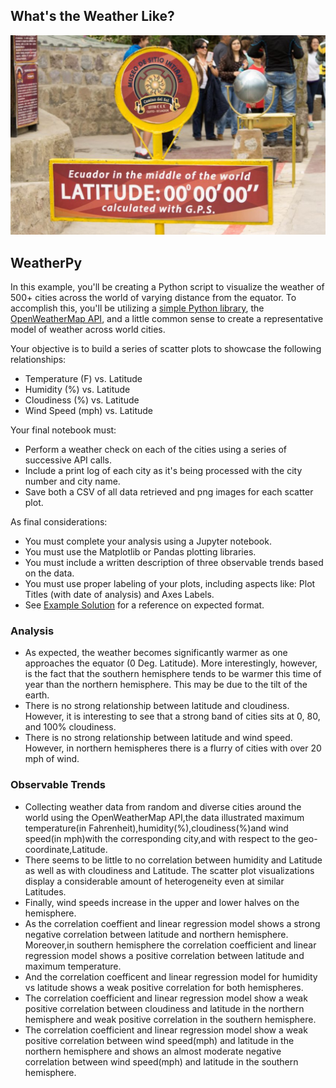 ## What's the Weather Like?

![Equator](Images/equatorsign.png)

## WeatherPy

In this example, you'll be creating a Python script to visualize the weather of 500+ cities across the world of varying distance from the equator. To accomplish this, you'll be utilizing a [simple Python library](https://pypi.python.org/pypi/citipy), the [OpenWeatherMap API](https://openweathermap.org/api), and a little common sense to create a representative model of weather across world cities.

Your objective is to build a series of scatter plots to showcase the following relationships:

* Temperature (F) vs. Latitude
* Humidity (%) vs. Latitude
* Cloudiness (%) vs. Latitude
* Wind Speed (mph) vs. Latitude

Your final notebook must:

* Perform a weather check on each of the cities using a series of successive API calls.
* Include a print log of each city as it's being processed with the city number and city name.
* Save both a CSV of all data retrieved and png images for each scatter plot.

As final considerations:

* You must complete your analysis using a Jupyter notebook.
* You must use the Matplotlib or Pandas plotting libraries.
* You must include a written description of three observable trends based on the data.
* You must use proper labeling of your plots, including aspects like: Plot Titles (with date of analysis) and Axes Labels.
* See [Example Solution](WeatherPy_Example.pdf) for a reference on expected format.

### Analysis
* As expected, the weather becomes significantly warmer as one approaches the equator (0 Deg. Latitude). More interestingly, however, is the fact that the southern hemisphere tends to be warmer this time of year than the northern hemisphere. This may be due to the tilt of the earth.
* There is no strong relationship between latitude and cloudiness. However, it is interesting to see that a strong band of cities sits at 0, 80, and 100% cloudiness.
* There is no strong relationship between latitude and wind speed. However, in northern hemispheres there is a flurry of cities with over 20 mph of wind.

### Observable Trends
* Collecting weather data from random and diverse cities around the world using the OpenWeatherMap API,the data illustrated maximum temperature(in Fahrenheit),humidity(%),cloudiness(%)and wind speed(in mph)with the corresponding city,and with respect to the geo-coordinate,Latitude.
* There seems to be little to no correlation between humidity and Latitude as well as with cloudiness and Latitude. The scatter plot visualizations display a considerable amount of heterogeneity even at similar Latitudes.
* Finally, wind speeds increase in the upper and lower halves on the hemisphere.
* As the correlation coeffient and linear regression model shows a strong negative correlation between latitude and northern hemisphere. Moreover,in southern hemisphere the correlation coefficient and linear regression model shows a positive correlation between latitude and maximum temperature.
* And the correlation coefficent and linear regression model for humidity vs latitude shows a weak positive correlation for both hemispheres.
* The correlation coefficient and linear regression model show a weak positive correlation between cloudiness and latitude in the northern hemisphere and weak positive correlation in the southern hemisphere.
* The correlation coefficient and linear regression model show a weak positive correlation between wind speed(mph) and latitude in the northern hemisphere and shows an almost moderate negative correlation between wind speed(mph) and latitude in the southern hemisphere.



